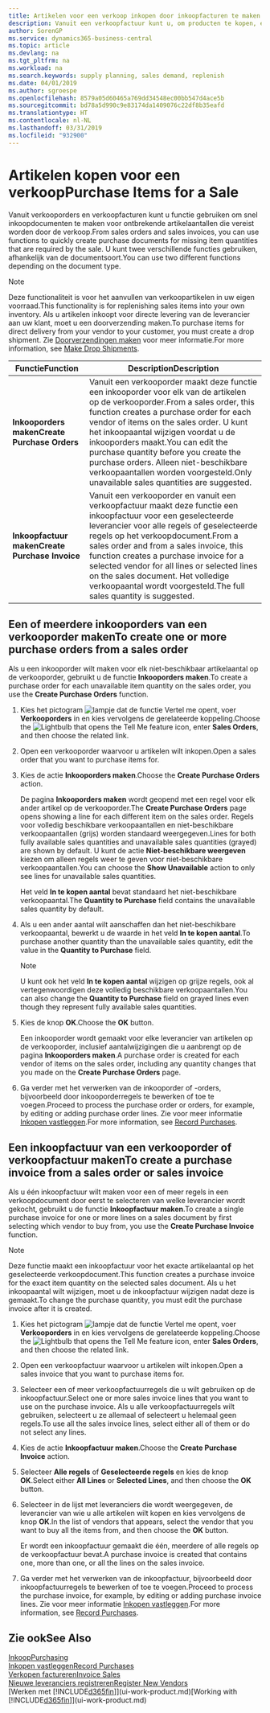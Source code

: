 ```yaml
---
title: Artikelen voor een verkoop inkopen door inkoopfacturen te maken | Microsoft Docs
description: Vanuit een verkoopfactuur kunt u, om producten te kopen, een inkoopfactuur maken voor een leverancier.
author: SorenGP
ms.service: dynamics365-business-central
ms.topic: article
ms.devlang: na
ms.tgt_pltfrm: na
ms.workload: na
ms.search.keywords: supply planning, sales demand, replenish
ms.date: 04/01/2019
ms.author: sgroespe
ms.openlocfilehash: 8579a05d60465a769dd34548ec00bb547d4ace5b
ms.sourcegitcommit: bd78a5d990c9e83174da1409076c22df8b35eafd
ms.translationtype: HT
ms.contentlocale: nl-NL
ms.lasthandoff: 03/31/2019
ms.locfileid: "932900"
---
```

# <a name="purchase-items-for-a-sale"></a><span data-ttu-id="5cf43-103">Artikelen kopen voor een verkoop</span><span class="sxs-lookup"><span data-stu-id="5cf43-103">Purchase Items for a Sale</span></span>
<span data-ttu-id="5cf43-104">Vanuit verkooporders en verkoopfacturen kunt u functie gebruiken om snel inkoopdocumenten te maken voor ontbrekende artikelaantallen die vereist worden door de verkoop.</span><span class="sxs-lookup"><span data-stu-id="5cf43-104">From sales orders and sales invoices, you can use functions to quickly create purchase documents for missing item quantities that are required by the sale.</span></span> <span data-ttu-id="5cf43-105">U kunt twee verschillende functies gebruiken, afhankelijk van de documentsoort.</span><span class="sxs-lookup"><span data-stu-id="5cf43-105">You can use two different functions depending on the document type.</span></span>

> [!Note]
> <span data-ttu-id="5cf43-106">Deze functionaliteit is voor het aanvullen van verkoopartikelen in uw eigen voorraad.</span><span class="sxs-lookup"><span data-stu-id="5cf43-106">This functionality is for replenishing sales items into your own inventory.</span></span> <span data-ttu-id="5cf43-107">Als u artikelen inkoopt voor directe levering van de leverancier aan uw klant, moet u een doorverzending maken.</span><span class="sxs-lookup"><span data-stu-id="5cf43-107">To purchase items for direct delivery from your vendor to your customer, you must create a drop shipment.</span></span> <span data-ttu-id="5cf43-108">Zie [Doorverzendingen maken](sales-how-drop-shipment.md) voor meer informatie.</span><span class="sxs-lookup"><span data-stu-id="5cf43-108">For more information, see [Make Drop Shipments](sales-how-drop-shipment.md).</span></span>   

|<span data-ttu-id="5cf43-109">Functie</span><span class="sxs-lookup"><span data-stu-id="5cf43-109">Function</span></span>|<span data-ttu-id="5cf43-110">Description</span><span class="sxs-lookup"><span data-stu-id="5cf43-110">Description</span></span>|
|--------|-----------|
|<span data-ttu-id="5cf43-111">**Inkooporders maken**</span><span class="sxs-lookup"><span data-stu-id="5cf43-111">**Create Purchase Orders**</span></span>|<span data-ttu-id="5cf43-112">Vanuit een verkooporder maakt deze functie een inkooporder voor elk van de artikelen op de verkooporder.</span><span class="sxs-lookup"><span data-stu-id="5cf43-112">From a sales order, this function creates a purchase order for each vendor of items on the sales order.</span></span> <span data-ttu-id="5cf43-113">U kunt het inkoopaantal wijzigen voordat u de inkooporders maakt.</span><span class="sxs-lookup"><span data-stu-id="5cf43-113">You can edit the purchase quantity before you create the purchase orders.</span></span> <span data-ttu-id="5cf43-114">Alleen niet-beschikbare verkoopaantallen worden voorgesteld.</span><span class="sxs-lookup"><span data-stu-id="5cf43-114">Only unavailable sales quantities are suggested.</span></span>
|<span data-ttu-id="5cf43-115">**Inkoopfactuur maken**</span><span class="sxs-lookup"><span data-stu-id="5cf43-115">**Create Purchase Invoice**</span></span>|<span data-ttu-id="5cf43-116">Vanuit een verkooporder en vanuit een verkoopfactuur maakt deze functie een inkoopfactuur voor een geselecteerde leverancier voor alle regels of geselecteerde regels op het verkoopdocument.</span><span class="sxs-lookup"><span data-stu-id="5cf43-116">From a sales order and from a sales invoice, this function creates a purchase invoice for a selected vendor for all lines or selected lines on the sales document.</span></span> <span data-ttu-id="5cf43-117">Het volledige verkoopaantal wordt voorgesteld.</span><span class="sxs-lookup"><span data-stu-id="5cf43-117">The full sales quantity is suggested.</span></span>|

## <a name="to-create-one-or-more-purchase-orders-from-a-sales-order"></a><span data-ttu-id="5cf43-118">Een of meerdere inkooporders van een verkooporder maken</span><span class="sxs-lookup"><span data-stu-id="5cf43-118">To create one or more purchase orders from a sales order</span></span>
<span data-ttu-id="5cf43-119">Als u een inkooporder wilt maken voor elk niet-beschikbaar artikelaantal op de verkooporder, gebruikt u de functie **Inkooporders maken**.</span><span class="sxs-lookup"><span data-stu-id="5cf43-119">To create a purchase order for each unavailable item quantity on the sales order, you use the **Create Purchase Orders** function.</span></span>

1. <span data-ttu-id="5cf43-120">Kies het pictogram ![lampje dat de functie Vertel me opent](media/ui-search/search_small.png "Vertel me wat u wilt doen"), voer **Verkooporders** in en kies vervolgens de gerelateerde koppeling.</span><span class="sxs-lookup"><span data-stu-id="5cf43-120">Choose the ![Lightbulb that opens the Tell Me feature](media/ui-search/search_small.png "Tell me what you want to do") icon, enter **Sales Orders**, and then choose the related link.</span></span>
2. <span data-ttu-id="5cf43-121">Open een verkooporder waarvoor u artikelen wilt inkopen.</span><span class="sxs-lookup"><span data-stu-id="5cf43-121">Open a sales order that you want to purchase items for.</span></span>
3. <span data-ttu-id="5cf43-122">Kies de actie **Inkooporders maken**.</span><span class="sxs-lookup"><span data-stu-id="5cf43-122">Choose the **Create Purchase Orders** action.</span></span>

    <span data-ttu-id="5cf43-123">De pagina **Inkooporders maken** wordt geopend met een regel voor elk ander artikel op de verkooporder.</span><span class="sxs-lookup"><span data-stu-id="5cf43-123">The **Create Purchase Orders** page opens showing a line for each different item on the sales order.</span></span> <span data-ttu-id="5cf43-124">Regels voor volledig beschikbare verkoopaantallen en niet-beschikbare verkoopaantallen (grijs) worden standaard weergegeven.</span><span class="sxs-lookup"><span data-stu-id="5cf43-124">Lines for both fully available sales quantities and unavailable sales quantities (grayed) are shown by default.</span></span> <span data-ttu-id="5cf43-125">U kunt de actie **Niet-beschikbare weergeven** kiezen om alleen regels weer te geven voor niet-beschikbare verkoopaantallen.</span><span class="sxs-lookup"><span data-stu-id="5cf43-125">You can choose the **Show Unavailable** action to only see lines for unavailable sales quantities.</span></span>

    <span data-ttu-id="5cf43-126">Het veld **In te kopen aantal** bevat standaard het niet-beschikbare verkoopaantal.</span><span class="sxs-lookup"><span data-stu-id="5cf43-126">The **Quantity to Purchase** field contains the unavailable sales quantity by default.</span></span>
4. <span data-ttu-id="5cf43-127">Als u een ander aantal wilt aanschaffen dan het niet-beschikbare verkoopaantal, bewerkt u de waarde in het veld **In te kopen aantal**.</span><span class="sxs-lookup"><span data-stu-id="5cf43-127">To purchase another quantity than the unavailable sales quantity, edit the value in the **Quantity to Purchase** field.</span></span>

    > [!NOTE]  
    >   <span data-ttu-id="5cf43-128">U kunt ook het veld **In te kopen aantal** wijzigen op grijze regels, ook al vertegenwoordigen deze volledig beschikbare verkoopaantallen.</span><span class="sxs-lookup"><span data-stu-id="5cf43-128">You can also change the **Quantity to Purchase** field on grayed lines even though they represent fully available sales quantities.</span></span>
5. <span data-ttu-id="5cf43-129">Kies de knop **OK**.</span><span class="sxs-lookup"><span data-stu-id="5cf43-129">Choose the **OK** button.</span></span>

    <span data-ttu-id="5cf43-130">Een inkooporder wordt gemaakt voor elke leverancier van artikelen op de verkooporder, inclusief aantalwijzigingen die u aanbrengt op de pagina **Inkooporders maken**.</span><span class="sxs-lookup"><span data-stu-id="5cf43-130">A purchase order is created for each vendor of items on the sales order, including any quantity changes that you made on the **Create Purchase Orders** page.</span></span>
7. <span data-ttu-id="5cf43-131">Ga verder met het verwerken van de inkooporder of -orders, bijvoorbeeld door inkooporderregels te bewerken of toe te voegen.</span><span class="sxs-lookup"><span data-stu-id="5cf43-131">Proceed to process the purchase order or orders, for example, by editing or adding purchase order lines.</span></span> <span data-ttu-id="5cf43-132">Zie voor meer informatie [Inkopen vastleggen](purchasing-how-record-purchases.md).</span><span class="sxs-lookup"><span data-stu-id="5cf43-132">For more information, see [Record Purchases](purchasing-how-record-purchases.md).</span></span>


## <a name="to-create-a-purchase-invoice-from-a-sales-order-or-sales-invoice"></a><span data-ttu-id="5cf43-133">Een inkoopfactuur van een verkooporder of verkoopfactuur maken</span><span class="sxs-lookup"><span data-stu-id="5cf43-133">To create a purchase invoice from a sales order or sales invoice</span></span>
<span data-ttu-id="5cf43-134">Als u één inkoopfactuur wilt maken voor een of meer regels in een verkoopdocument door eerst te selecteren van welke leverancier wordt gekocht, gebruikt u de functie **Inkoopfactuur maken**.</span><span class="sxs-lookup"><span data-stu-id="5cf43-134">To create a single purchase invoice for one or more lines on a sales document by first selecting which vendor to buy from, you use the **Create Purchase Invoice** function.</span></span>

> [!NOTE]  
>   <span data-ttu-id="5cf43-135">Deze functie maakt een inkoopfactuur voor het exacte artikelaantal op het geselecteerde verkoopdocument.</span><span class="sxs-lookup"><span data-stu-id="5cf43-135">This function creates a purchase invoice for the exact item quantity on the selected sales document.</span></span> <span data-ttu-id="5cf43-136">Als u het inkoopaantal wilt wijzigen, moet u de inkoopfactuur wijzigen nadat deze is gemaakt.</span><span class="sxs-lookup"><span data-stu-id="5cf43-136">To change the purchase quantity, you must edit the purchase invoice after it is created.</span></span>  

1. <span data-ttu-id="5cf43-137">Kies het pictogram ![lampje dat de functie Vertel me opent](media/ui-search/search_small.png "Vertel me wat u wilt doen"), voer **Verkooporders** in en kies vervolgens de gerelateerde koppeling.</span><span class="sxs-lookup"><span data-stu-id="5cf43-137">Choose the ![Lightbulb that opens the Tell Me feature](media/ui-search/search_small.png "Tell me what you want to do") icon, enter **Sales Orders**, and then choose the related link.</span></span>
2. <span data-ttu-id="5cf43-138">Open een verkoopfactuur waarvoor u artikelen wilt inkopen.</span><span class="sxs-lookup"><span data-stu-id="5cf43-138">Open a sales invoice that you want to purchase items for.</span></span>
3. <span data-ttu-id="5cf43-139">Selecteer een of meer verkoopfactuurregels die u wilt gebruiken op de inkoopfactuur.</span><span class="sxs-lookup"><span data-stu-id="5cf43-139">Select one or more sales invoice lines that you want to use on the purchase invoice.</span></span> <span data-ttu-id="5cf43-140">Als u alle verkoopfactuurregels wilt gebruiken, selecteert u ze allemaal of selecteert u helemaal geen regels.</span><span class="sxs-lookup"><span data-stu-id="5cf43-140">To use all the sales invoice lines, select either all of them or do not select any lines.</span></span>
4. <span data-ttu-id="5cf43-141">Kies de actie **Inkoopfactuur maken**.</span><span class="sxs-lookup"><span data-stu-id="5cf43-141">Choose the **Create Purchase Invoice** action.</span></span>
5. <span data-ttu-id="5cf43-142">Selecteer **Alle regels** of **Geselecteerde regels** en kies de knop **OK**.</span><span class="sxs-lookup"><span data-stu-id="5cf43-142">Select either **All Lines** or **Selected Lines**, and then choose the **OK** button.</span></span>  
6. <span data-ttu-id="5cf43-143">Selecteer in de lijst met leveranciers die wordt weergegeven, de leverancier van wie u alle artikelen wilt kopen en kies vervolgens de knop **OK**.</span><span class="sxs-lookup"><span data-stu-id="5cf43-143">In the list of vendors that appears, select the vendor that you want to buy all the items from, and then choose the **OK** button.</span></span>

    <span data-ttu-id="5cf43-144">Er wordt een inkoopfactuur gemaakt die één, meerdere of alle regels op de verkoopfactuur bevat.</span><span class="sxs-lookup"><span data-stu-id="5cf43-144">A purchase invoice is created that contains one, more than one, or all the lines on the sales invoice.</span></span>
7. <span data-ttu-id="5cf43-145">Ga verder met het verwerken van de inkoopfactuur, bijvoorbeeld door inkoopfactuurregels te bewerken of toe te voegen.</span><span class="sxs-lookup"><span data-stu-id="5cf43-145">Proceed to process the purchase invoice, for example, by editing or adding purchase invoice lines.</span></span> <span data-ttu-id="5cf43-146">Zie voor meer informatie [Inkopen vastleggen](purchasing-how-record-purchases.md).</span><span class="sxs-lookup"><span data-stu-id="5cf43-146">For more information, see [Record Purchases](purchasing-how-record-purchases.md).</span></span>

## <a name="see-also"></a><span data-ttu-id="5cf43-147">Zie ook</span><span class="sxs-lookup"><span data-stu-id="5cf43-147">See Also</span></span>
[<span data-ttu-id="5cf43-148">Inkoop</span><span class="sxs-lookup"><span data-stu-id="5cf43-148">Purchasing</span></span>](purchasing-manage-purchasing.md)  
[<span data-ttu-id="5cf43-149">Inkopen vastleggen</span><span class="sxs-lookup"><span data-stu-id="5cf43-149">Record Purchases</span></span>](purchasing-how-record-purchases.md)  
[<span data-ttu-id="5cf43-150">Verkopen factureren</span><span class="sxs-lookup"><span data-stu-id="5cf43-150">Invoice Sales</span></span>](sales-how-invoice-sales.md)  
[<span data-ttu-id="5cf43-151">Nieuwe leveranciers registreren</span><span class="sxs-lookup"><span data-stu-id="5cf43-151">Register New Vendors</span></span>](purchasing-how-register-new-vendors.md)  
<span data-ttu-id="5cf43-152">[Werken met [!INCLUDE[d365fin](includes/d365fin_md.md)]](ui-work-product.md)</span><span class="sxs-lookup"><span data-stu-id="5cf43-152">[Working with [!INCLUDE[d365fin](includes/d365fin_md.md)]](ui-work-product.md)</span></span>
